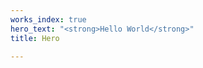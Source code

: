 ```yaml
---
works_index: true
hero_text: "<strong>Hello World</strong>"
title: Hero

---
```

<Hero :text="$page.frontmatter.hero_text" />
<WorksList />
